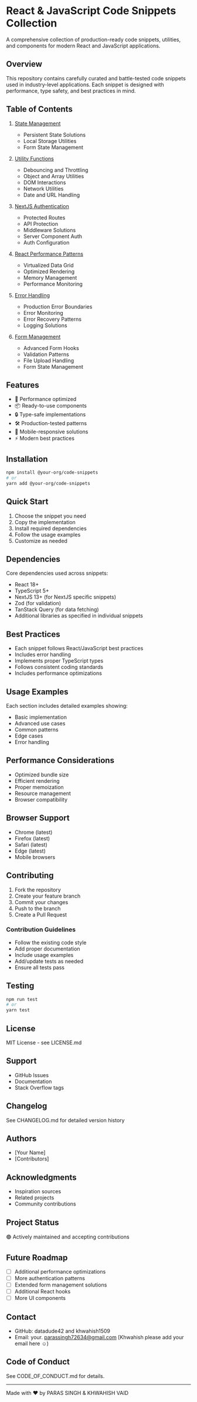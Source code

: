 # React & JavaScript Code Snippets Collection

A comprehensive collection of production-ready code snippets, utilities, and components for modern React and JavaScript applications.

## Overview

This repository contains carefully curated and battle-tested code snippets used in industry-level applications. Each snippet is designed with performance, type safety, and best practices in mind.

## Table of Contents

1. [State Management](#state-management)

   - Persistent State Solutions
   - Local Storage Utilities
   - Form State Management
2. [Utility Functions](#utility-functions)

   - Debouncing and Throttling
   - Object and Array Utilities
   - DOM Interactions
   - Network Utilities
   - Date and URL Handling
3. [NextJS Authentication](#nextjs-authentication)

   - Protected Routes
   - API Protection
   - Middleware Solutions
   - Server Component Auth
   - Auth Configuration
4. [React Performance Patterns](#react-performance-patterns)

   - Virtualized Data Grid
   - Optimized Rendering
   - Memory Management
   - Performance Monitoring
5. [Error Handling](#error-handling)

   - Production Error Boundaries
   - Error Monitoring
   - Error Recovery Patterns
   - Logging Solutions
6. [Form Management](#form-management)

   - Advanced Form Hooks
   - Validation Patterns
   - File Upload Handling
   - Form State Management

## Features

- 🚀 Performance optimized
- 📦 Ready-to-use components
- 🔒 Type-safe implementations
- 🛠️ Production-tested patterns
- 📱 Mobile-responsive solutions
- ⚡ Modern best practices

## Installation

```bash
npm install @your-org/code-snippets
# or
yarn add @your-org/code-snippets
```

## Quick Start

1. Choose the snippet you need
2. Copy the implementation
3. Install required dependencies
4. Follow the usage examples
5. Customize as needed

## Dependencies

Core dependencies used across snippets:

- React 18+
- TypeScript 5+
- NextJS 13+ (for NextJS specific snippets)
- Zod (for validation)
- TanStack Query (for data fetching)
- Additional libraries as specified in individual snippets

## Best Practices

- Each snippet follows React/JavaScript best practices
- Includes error handling
- Implements proper TypeScript types
- Follows consistent coding standards
- Includes performance optimizations

## Usage Examples

Each section includes detailed examples showing:

- Basic implementation
- Advanced use cases
- Common patterns
- Edge cases
- Error handling

## Performance Considerations

- Optimized bundle size
- Efficient rendering
- Proper memoization
- Resource management
- Browser compatibility

## Browser Support

- Chrome (latest)
- Firefox (latest)
- Safari (latest)
- Edge (latest)
- Mobile browsers

## Contributing

1. Fork the repository
2. Create your feature branch
3. Commit your changes
4. Push to the branch
5. Create a Pull Request

### Contribution Guidelines

- Follow the existing code style
- Add proper documentation
- Include usage examples
- Add/update tests as needed
- Ensure all tests pass

## Testing

```bash
npm run test
# or
yarn test
```

## License

MIT License - see LICENSE.md

## Support

- GitHub Issues
- Documentation
- Stack Overflow tags

## Changelog

See CHANGELOG.md for detailed version history

## Authors

- [Your Name]
- [Contributors]

## Acknowledgments

- Inspiration sources
- Related projects
- Community contributions

## Project Status

🟢 Actively maintained and accepting contributions

## Future Roadmap

- [ ] Additional performance optimizations
- [ ] More authentication patterns
- [ ] Extended form management solutions
- [ ] Additional React hooks
- [ ] More UI components

## Contact

- GitHub: datadude42 and khwahish1509
- Email: your. parassingh72634@gmail.com [Khwahish please add your email here ☺)

## Code of Conduct

See CODE_OF_CONDUCT.md for details.

---

Made with ❤️ by PARAS SINGH & KHWAHISH VAID
